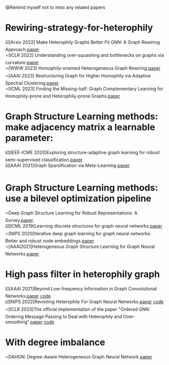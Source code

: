 😄Remind myself not to miss any related papers
# Rewiring-strategy-for-heterophily

☑️[Arxiv 2022] Make Heterophily Graphs Better Fit GNN: A Graph Rewiring Approach.[paper](https://arxiv.org/pdf/2209.08264.pdf)  
⭐[ICLR 2022] Understanding over-squashing and bottlenecks on graphs via curvature.[paper](https://arxiv.org/pdf/2111.14522.pdf)  
⭐[WWW 2023] Homophily-oriented Heterogeneous Graph Rewiring.[paper](https://dl.acm.org/doi/10.1145/3543507.3583454)  
⭐[AAAI 2023] Restructuring Graph for Higher Homophily via Adaptive Spectral Clustering.[paper](https://doi.org/10.1609/aaai.v37i7.26038)  
⭐[ICML 2023] Finding the Missing-half: Graph Complementary Learning for Homophily-prone and Heterophily-prone Graphs.[paper](https://arxiv.org/pdf/2306.07608.pdf)  

# Graph Structure Learning methods: make adjacency matrix a learnable parameter:  
☑️[IEEE-ICME 2020]Exploring structure-adaptive graph learning for robust semi-supervised classification.[paper](https://ieeexplore.ieee.org/stamp/stamp.jsp?arnumber=9102726)  
☑️[AAAI 2021]Graph Sparsification via Meta-Learning.[paper](https://harshakokel.com/pdf/WanKokel_DLGAAAI21.pdf)  

# Graph Structure Learning methods: use a bilevel optimization pipeline   
⭐Deep Graph Structure Learning for Robust Representations: A Survey.[paper](https://arxiv.org/pdf/2103.03036v1.pdf)  
☑️[ICML 2019]Learning discrete structures for graph neural networks.[paper](http://proceedings.mlr.press/v97/franceschi19a/franceschi19a.pdf)  
⭐[NIPS 2020]Iterative deep graph learning for graph neural networks: Better and robust node embeddings.[paper](https://proceedings.neurips.cc/paper/2020/file/e05c7ba4e087beea9410929698dc41a6-Paper.pdf)  
⭐[AAAI2021]Heterogeneous Graph Structure Learning for Graph Neural Networks.[paper](https://librahu.github.io/data/aaai2021-HGSL.pdf)  
  
# High pass filter in heterophily graph  
☑️[AAAI 2021]Beyond Low-frequency Information in Graph Convolutional Networks.[paper](https://ojs.aaai.org/index.php/AAAI/article/view/16514) [code](https://github.com/alexfanjn/FAGCN_PyG?tab=readme-ov-file)  
☑️[NIPS 2022]Revisiting Heterophily For Graph Neural Networks.[paper](http://arxiv.org/abs/2210.07606) [code](https://github.com/SitaoLuan/ACM-GNN)  
⭐[ICLR 2023]The official implementation of the paper "Ordered GNN: Ordering Message Passing to Deal with Heterophily and Over-smoothing".[paper](https://arxiv.org/pdf/2302.01524.pdf) [code](https://github.com/LUMIA-Group/OrderedGNN)  

# With degree imbalance
⭐DAHGN: Degree-Aware Heterogeneous Graph Neural Network.[paper](https://pdf.sciencedirectassets.com/271505/1-s2.0-S0950705123X00240/1-s2.0-S0950705123011036/main.pdf?X-Amz-Security-Token=IQoJb3JpZ2luX2VjEH8aCXVzLWVhc3QtMSJHMEUCIQD2SulFq%2FJFGevdOj%2BU9eL3mFSOPRXl1TDUEkzaMg7qNAIgOT2eldYbKWAms0AHNTeuS6y%2BwRQRLvQ8XulGY3fs6pAqsgUIeBAFGgwwNTkwMDM1NDY4NjUiDHkiEEVNlIszxfISASqPBXOnuw02lppdu1D0qLI8wpUOqtiuaXFUJa7q8IDn5sEqFVMoIwpehrWjoIAHNpmlw0THD5B11R9ThNFXR5WCS2KZMpNqGKzuST3r5QaFz8a244KLDXn8aIzTUPgGNykV6PPbYC2l3kHI20oNNkApAy5We3aY3GzX9ifKVH7QiF2AWG9oUYwN%2Fy1NSRBmsUyR0HeUxeqAIQIhmSSXgHvyzkX3rqAGCwHLZ%2FpBo4RgaliQxia0CBCGc4vHAeTas39%2BHy17gO3V7DoEQIbmRj8FWbvD%2BEetRCC84oMpZsT4ckLr6VWsu5Fib%2FdzK5lsO76ma5TX7xWACB1FdFW%2FGvwYqc6WJihPVo6s0UBIJXM5OxNGdPLBlhLSZnhwhw98t9IAJ4m%2FdyQofRaWYJTgDi2nSyfM0qTvJOrLLFvZhBvGIHouj31lhndzJ5%2BgEIsZzxzQQGlnNOAT9s7auvyFLFNcH8FSA4Z88tRYKfWNVG50CIRIW6F15pUpSS1PkXG0dhpZbO3fKdLNCgNKsfLbm471OW923Dinfk%2FlU8vyPL9C%2BurHnT2azilCFhCR8JUj0tQGuL6owAATzwmQCczb8dKA1aG8jW2akf0gdDrY3k%2BHd33KL106CkusKVTK7GG2vt1uv2%2BR2uwa2mkmmV1jcm9gx2%2FDcAzVcY4%2F1VPOp4JlE1pIhWW8sBKjCz1d8YOiQ1vqimBMLYtjM%2B4FuQ%2F83y%2F5Zk8kOGnOE1QaBDGuEIBgGMP67yMhz%2FQyQMc7MNrZ9SJ75k3izwSBByLJREg2IaJUPiGGOJjPrNZjgw2oYv7HTaR8f5WCyOgGOLU8U%2Fl%2BuNroiNCqgSisgPp9zH4j7wtVSCV9lvE%2BS%2BWBhRq%2Fmfd5q18w2sOXrwY6sQFvRIf0otPCSlZ2t%2BpLYPnQ501CIZdQDU1KhQwW7W5N5HyYPnU7XCT3tnsYdKSx%2BO0qcb01T0KfRI0vGrpbun2oa2qOlJhrcuSFUxabAiGLRs%2BTTOkMJibVy8xy9%2Fep4wUvaQxoYvC9Ay9wiBjIB%2Fp%2F0Fuirs%2BPF2I8u4GUOS1ZhVH5f3LI9Fv8JJye6sLySZxSdNs8PfyUJeC947T8erEj77w%2FexoMzzvhb2hrgFxUSms%3D&X-Amz-Algorithm=AWS4-HMAC-SHA256&X-Amz-Date=20240304T160132Z&X-Amz-SignedHeaders=host&X-Amz-Expires=300&X-Amz-Credential=ASIAQ3PHCVTYTFGSMATH%2F20240304%2Fus-east-1%2Fs3%2Faws4_request&X-Amz-Signature=9ce122a650c9093923c9a83d844dcffbf4e7e9211fe17c5f9e9266ffdf54c157&hash=49fe409b69dd9e288a6cdf9889c4deb18790bcb2ed3b781cbb1ecffbca0821ed&host=68042c943591013ac2b2430a89b270f6af2c76d8dfd086a07176afe7c76c2c61&pii=S0950705123011036&tid=spdf-a1359042-7b96-40d2-808c-9cbf8da2e6d6&sid=7c13abab40dc08408e5a220668cacdddd42dgxrqa&type=client&tsoh=d3d3LnNjaWVuY2VkaXJlY3QuY29t&ua=170d5a51095352560357&rr=85f315e09c841fb0&cc=mo)

